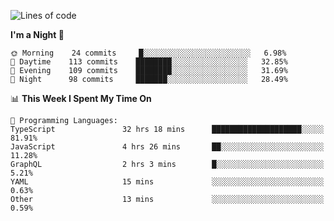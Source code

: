 <!--START_SECTION:waka-->
![Lines of code](https://img.shields.io/badge/From%20Hello%20World%20I%27ve%20Written-634734%20lines%20of%20code-blue)

**I'm a Night 🦉** 

```text
🌞 Morning    24 commits     █░░░░░░░░░░░░░░░░░░░░░░░░   6.98% 
🌆 Daytime    113 commits    ████████░░░░░░░░░░░░░░░░░   32.85% 
🌃 Evening    109 commits    ████████░░░░░░░░░░░░░░░░░   31.69% 
🌙 Night      98 commits     ███████░░░░░░░░░░░░░░░░░░   28.49%

```


📊 **This Week I Spent My Time On** 

```text
💬 Programming Languages: 
TypeScript               32 hrs 18 mins      ████████████████████░░░░░   81.91% 
JavaScript               4 hrs 26 mins       ██░░░░░░░░░░░░░░░░░░░░░░░   11.28% 
GraphQL                  2 hrs 3 mins        █░░░░░░░░░░░░░░░░░░░░░░░░   5.21% 
YAML                     15 mins             ░░░░░░░░░░░░░░░░░░░░░░░░░   0.63% 
Other                    13 mins             ░░░░░░░░░░░░░░░░░░░░░░░░░   0.59%

```


<!--END_SECTION:waka-->
